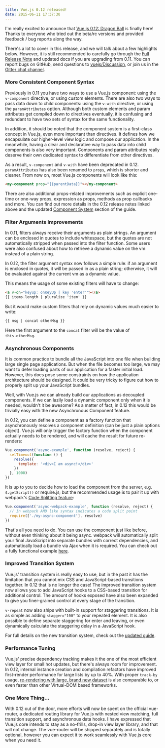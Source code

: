 ```yaml
---
title: Vue.js 0.12 released!
date: 2015-06-11 17:37:30
---
```


I'm really excited to announce that [Vue.js 0.12: Dragon Ball](https://github.com/yyx990803/vue/releases/tag/0.12.0) is finally here! Thanks to everyone who tried out the beta/rc versions and provided feedback / bug reports along the way.

There's a lot to cover in this release, and we will talk about a few highlights below. However, it is still recommended to carefully go through the [Full Release Note](https://github.com/yyx990803/vue/releases/tag/0.12.0) and updated docs if you are upgrading from 0.11. You can report bugs on GitHub, send questions to [vuejs/Discussion](https://github.com/vuejs/Discussion/issues), or join us in the [Gitter chat channel](https://gitter.im/yyx990803/vue).

<!-- more -->

### More Consistent Component Syntax

Previously in 0.11 you have two ways to use a Vue.js component: using the `v-component` directive, or using custom elements. There are also two ways to pass data down to child components: using the `v-with` directive, or using the `paramAttributes` option. Although both custom elements and param attributes get compiled down to directives eventually, it is confusing and redundant to have two sets of syntax for the same functionality.

In addition, it should be noted that the component system is a first-class concept in Vue.js, even more important than directives. It defines how we encapsulate our higher-level view logic and compose our application. In the meanwhile, having a clear and declarative way to pass data into child components is also very important. Components and param attributes really deserve their own dedicated syntax to differentiate from other directives.

As a result, `v-component` and `v-with` have been deprecated in 0.12. `paramAttributes` has also been renamed to `props`, which is shorter and cleaner. From now on, most Vue.js components will look like this:

``` html
<my-component prop="{{parentData}}"></my-component>
```

There are also additional props-related improvements such as explicit one-time or one-way props, expression as props, methods as prop callbacks and more. You can find out more details in the 0.12 release notes linked above and the updated [Component System](/guide/components.html) section of the guide.

### Filter Arguments Improvements

In 0.11, filters always receive their arguments as plain strings. An argument can be enclosed in quotes to include whitespace, but the quotes are not automatically stripped when passed into the filter function. Some users were also confused about how to retrieve a dynamic value on the vm instead of a plain string.

In 0.12, the filter argument syntax now follows a simple rule: if an argument is enclosed in quotes, it will be passed in as a plain string; otherwise, it will be evaluated against the current vm as a dynamic value.

This means the usage of some existing filters will have to change:

``` html
<a v-on="keyup: onKeyUp | key 'enter'"></a>
{{ items.length | pluralize 'item' }}
```

But it would make custom filters that rely on dynamic values much easier to write:

``` html
{{ msg | concat otherMsg }}
```

Here the first argument to the `concat` filter will be the value of `this.otherMsg`.

### Asynchronous Components

It is common practice to bundle all the JavaScript into one file when building large single page applications. But when the file becomes too large, we may want to defer loading parts of our application for a faster initial load. However, this does pose some constraints on how the application architecture should be designed. It could be very tricky to figure out how to properly split up your JavaScript bundles.

Well, with Vue.js we can already build our applications as decoupled components. If we can lazily load a dynamic component only when it is needed, wouldn't it be awesome? As a matter of fact, in 0.12 this would be trivially easy with the new Asynchronous Component feature.

In 0.12, you can define a component as a factory function that asynchronously resolves a component definition (can be just a plain options object). Vue.js will only trigger the factory function when the component actually needs to be rendered, and will cache the result for future re-renders:

``` js
Vue.component('async-example', function (resolve, reject) {
  setTimeout(function () {
    resolve({
      template: '<div>I am async!</div>'
    })
  }, 1000)
})
```

It is up to you to decide how to load the component from the server, e.g. `$.getScript()` or require.js; but the recommended usage is to pair it up with webpack's [Code Splitting feature](http://webpack.github.io/docs/code-splitting.html):

``` js
Vue.component('async-webpack-example', function (resolve, reject) {
  // In webpack AMD like syntax indicates a code split point
  require(['./my-async-component'], resolve)
})
```

That's all you need to do. You can use the component just like before, without even thinking about it being async. webpack will automatically split your final JavaScript into separate bundles with correct dependencies, and automatically load a bundle via Ajax when it is required. You can check out a fully functional example [here](https://github.com/vuejs/vue-webpack-example).

### Improved Transition System

Vue.js' transition system is really easy to use, but in the past it has the limitation that you cannot mix CSS and JavaScript-based transitions together. In 0.12 that is no longer the case! The improved transition system now allows you to add JavaScript hooks to a CSS-based transition for additional control. The amount of hooks exposed have also been expanded to give you finer-grained control at every stage of the transition.

`v-repeat` now also ships with built-in support for staggering transitions. It is as simple as adding `stagger="100"` to your repeated element. It is also possible to define separate staggering for enter and leaving, or even dynamically calculate the staggering delay in a JavaScript hook.

For full details on the new transition system, check out the [updated guide](/guide/transitions.html).

### Performance Tuning

Vue.js' precise dependency tracking makes it the one of the most efficient view layer for small hot updates, but there's always room for improvement. In 0.12, internal instance creation and compilation refactors have improved first-render performance for large lists by up to 40%. With proper `track-by` usage, [re-rendering with large, brand new dataset](http://vuejs.github.io/js-repaint-perfs/vue/) is also comparable to, or even faster than other Virtual-DOM based frameworks.

### One More Thing...

With 0.12 out of the door, more efforts will now be spent on the official vue-router, a dedicated routing library for Vue.js with nested view matching, full transition support, and asynchronous data hooks. I have expressed that Vue.js core intends to stay as a no-frills, drop-in view layer library, and that will not change. The vue-router will be shipped separately and is totally optional, however you can expect it to work seamlessly with Vue.js core when you need it.
